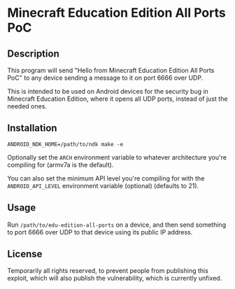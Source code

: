 # Minecraft Education Edition All Ports PoC
## Description
This program will send "Hello from Minecraft Education Edition All Ports PoC" to any device sending a message to it on port 6666 over UDP.

This is intended to be used on Android devices for the security bug in Minecraft Education Edition, where it opens all UDP ports, instead of just the needed ones.

## Installation
```
ANDROID_NDK_HOME=/path/to/ndk make -e
```

Optionally set the `ARCH` environment variable to whatever architecture you're compiling for (armv7a is the default).

You can also set the minimum API level you're compiling for with the `ANDROID_API_LEVEL` environment variable (optional) (defaults to 21).

## Usage
Run `/path/to/edu-edition-all-ports` on a device, and then send something to port 6666 over UDP to that device using its public IP address.

## License
Temporarily all rights reserved, to prevent people from publishing this exploit, which will also publish the vulnerability, which is currently unfixed.
